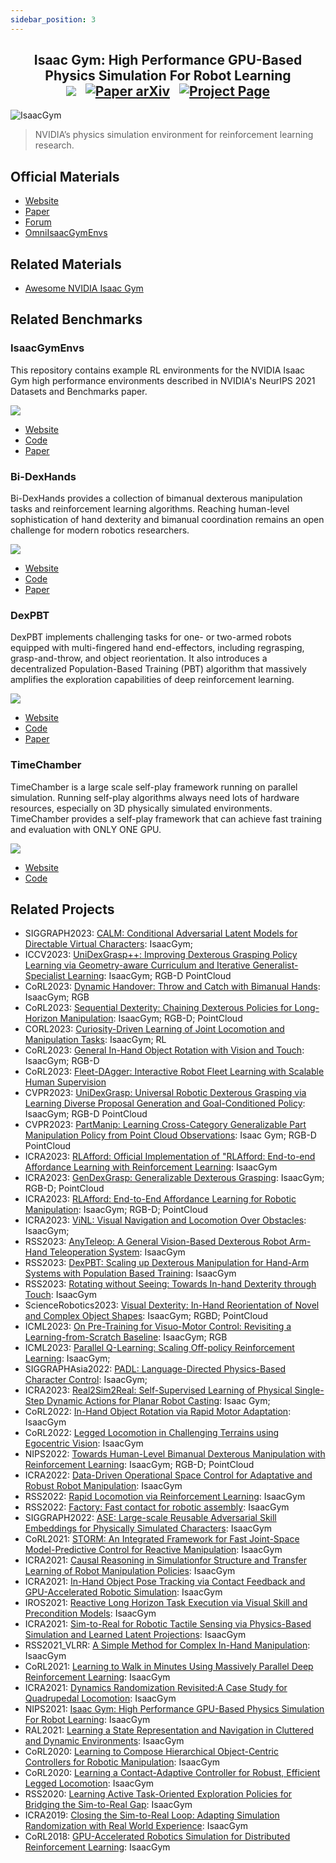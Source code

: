 ```yaml
---
sidebar_position: 3
---
```


<h2 align="center">
  <b>Isaac Gym: High Performance GPU-Based Physics Simulation For Robot Learning</b>

<div align="center">
    <a href="https://developer.nvidia.com/isaac-gym" target="_blank"><img src="https://img.shields.io/badge/Website-IsaacGym-red"></img></a>
    &nbsp;
    <a href="https://arxiv.org/abs/2108.10470" target="_blank"><img src="https://img.shields.io/badge/Paper-arXiv-green" alt="Paper arXiv"></img></a>
    &nbsp;
    <a href="https://forums.developer.nvidia.com/c/agx-autonomous-machines/isaac/isaac-gym/322" target="_blank"><img src="https://img.shields.io/badge/Forum-IsaacGym-yellow" alt="Project Page"></img></a>
</div>
</h2>

![IsaacGym](imgs/IsaacGym.jpg)
> NVIDIA’s physics simulation environment for reinforcement learning research.

## Official Materials
- [Website](https://developer.nvidia.com/isaac-gym)
- [Paper](https://arxiv.org/abs/2108.10470)
- [Forum](https://forums.developer.nvidia.com/c/agx-autonomous-machines/isaac/isaac-gym/322)
- [OmniIsaacGymEnvs](https://github.com/NVIDIA-Omniverse/OmniIsaacGymEnvs)

## Related Materials
- [Awesome NVIDIA Isaac Gym](https://github.com/wangcongrobot/awesome-isaac-gym)

## Related Benchmarks

### IsaacGymEnvs
This repository contains example RL environments for the NVIDIA Isaac Gym high performance environments described in NVIDIA's NeurIPS 2021 Datasets and Benchmarks paper.

![](imgs/isaacgym/isaacgymenvs.gif)

- [Website](https://developer.nvidia.com/isaac-gym)
- [Code](https://github.com/NVIDIA-Omniverse/IsaacGymEnvs)
- [Paper](https://arxiv.org/abs/2108.10470)

### Bi-DexHands
Bi-DexHands provides a collection of bimanual dexterous manipulation tasks and reinforcement learning algorithms. Reaching human-level sophistication of hand dexterity and bimanual coordination remains an open challenge for modern robotics researchers.

![](imgs/isaacgym/quick_demo3.gif)

- [Website](https://bi-dexhands.ai)
- [Code](https://github.com/PKU-MARL/DexterousHands)
- [Paper](https://arxiv.org/abs/2206.08686)

### DexPBT
DexPBT implements challenging tasks for one- or two-armed robots equipped with multi-fingered hand end-effectors, including regrasping, grasp-and-throw, and object reorientation. It also introduces a decentralized Population-Based Training (PBT) algorithm that massively amplifies the exploration capabilities of deep reinforcement learning.

![](imgs/isaacgym/dexpbt.gif)

- [Website](https://sites.google.com/view/dexpbt)
- [Code](https://github.com/NVIDIA-Omniverse/IsaacGymEnvs)
- [Paper](https://arxiv.org/abs/2305.12127)

### TimeChamber
TimeChamber is a large scale self-play framework running on parallel simulation. Running self-play algorithms always need lots of hardware resources, especially on 3D physically simulated environments. TimeChamber provides a self-play framework that can achieve fast training and evaluation with ONLY ONE GPU.

![](imgs/isaacgym/humanoid_strike.gif)

- [Website](https://github.com/inspirai/TimeChamber)
- [Code](https://github.com/inspirai/TimeChamber)

## Related Projects
- SIGGRAPH2023: [CALM: Conditional Adversarial Latent Models for Directable Virtual Characters](https://xbpeng.github.io/projects/CALM/index.html): IsaacGym;
- ICCV2023: [UniDexGrasp++: Improving Dexterous Grasping Policy Learning via Geometry-aware Curriculum and Iterative Generalist-Specialist Learning](https://pku-epic.github.io/UniDexGrasp++/): IsaacGym; RGB-D PointCloud
- CoRL2023: [Dynamic Handover: Throw and Catch with Bimanual Hands](https://binghao-huang.github.io/dynamic_handover/): IsaacGym; RGB
- CoRL2023: [Sequential Dexterity: Chaining Dexterous Policies for Long-Horizon Manipulation](https://sequential-dexterity.github.io/): IsaacGym; RGB-D; PointCloud
- CORL2023: [Curiosity-Driven Learning of Joint Locomotion and Manipulation Tasks](https://openreview.net/forum?id=QG_ERxtDAP-&referrer=%5Bthe%20profile%20of%20Clemens%20Schwarke%5D(%2Fprofile%3Fid%3D~Clemens_Schwarke1)): IsaacGym; RL
- CoRL2023: [General In-Hand Object Rotation with Vision and Touch](https://haozhi.io/rotateit/): IsaacGym; RGB-D
- CoRL2023: [Fleet-DAgger: Interactive Robot Fleet Learning with Scalable Human Supervision](https://tinyurl.com/fleet-dagger)
- CVPR2023: [UniDexGrasp: Universal Robotic Dexterous Grasping via Learning Diverse Proposal Generation and Goal-Conditioned Policy](https://pku-epic.github.io/UniDexGrasp/): IsaacGym; RGB-D PointCloud
- CVPR2023: [PartManip: Learning Cross-Category Generalizable Part Manipulation Policy from Point Cloud Observations](https://github.com/PKU-EPIC/PartManip): Isaac Gym; RGB-D PointCloud
- ICRA2023: [RLAfford: Official Implementation of "RLAfford: End-to-end Affordance Learning with Reinforcement Learning](https://github.com/hyperplane-lab/RLAfford): IsaacGym
- ICRA2023: [GenDexGrasp: Generalizable Dexterous Grasping](https://sites.google.com/view/gendexgrasp/): IsaacGym; RGB-D; PointCloud
- ICRA2023: [RLAfford: End-to-End Affordance Learning for Robotic Manipulation](https://sites.google.com/view/rlafford/): IsaacGym; RGB-D; PointCloud
- ICRA2023: [ViNL: Visual Navigation and Locomotion Over Obstacles](http://www.joannetruong.com/projects/vinl.html): IsaacGym;
- RSS2023: [AnyTeleop: A General Vision-Based Dexterous Robot Arm-Hand Teleoperation System](http://anyteleop.com/): IsaacGym
- RSS2023: [DexPBT: Scaling up Dexterous Manipulation for Hand-Arm Systems with Population Based Training](https://sites.google.com/view/dexpbt): IsaacGym
- RSS2023: [Rotating without Seeing: Towards In-hand Dexterity through Touch](https://touchdexterity.github.io/): IsaacGym
- ScienceRobotics2023: [Visual Dexterity: In-Hand Reorientation of Novel and Complex Object Shapes](https://taochenshh.github.io/projects/visual-dexterity): IsaacGym; RGBD; PointCloud
- ICML2023: [On Pre-Training for Visuo-Motor Control: Revisiting a Learning-from-Scratch Baseline](https://arxiv.org/abs/2212.05749): IsaacGym; RGB
- ICML2023: [Parallel Q-Learning: Scaling Off-policy Reinforcement Learning](https://arxiv.org/abs/2307.12983): IsaacGym;
- SIGGRAPHAsia2022: [PADL: Language-Directed Physics-Based Character Control](https://xbpeng.github.io/projects/PADL/index.html): IsaacGym;
- ICRA2023: [Real2Sim2Real: Self-Supervised Learning of Physical Single-Step Dynamic Actions for Planar Robot Casting](https://tinyurl.com/robotcast): Isaac Gym;
- CoRL2022: [In-Hand Object Rotation via Rapid Motor Adaptation](https://haozhi.io/hora/): IsaacGym
- CoRL2022: [Legged Locomotion in Challenging Terrains using Egocentric Vision](https://vision-locomotion.github.io/): IsaacGym
- NIPS2022: [Towards Human-Level Bimanual Dexterous Manipulation with Reinforcement Learning](https://bi-dexhands.ai/): IsaacGym; RGB-D; PointCloud
- ICRA2022: [Data-Driven Operational Space Control for Adaptative and Robust Robot Manipulation](https://github.com/nvlabs/oscar): IsaacGym
- RSS2022: [Rapid Locomotion via Reinforcement Learning](https://agility.csail.mit.edu/): IsaacGym
- RSS2022: [Factory: Fast contact for robotic assembly](https://sites.google.com/nvidia.com/factory): IsaacGym
- SIGGRAPH2022: [ASE: Large-scale Reusable Adversarial Skill Embeddings for Physically Simulated Characters](https://nv-tlabs.github.io/ASE/): IsaacGym
- CoRL2021: [STORM: An Integrated Framework for Fast Joint-Space Model-Predictive Control for Reactive Manipulation](https://github.com/NVlabs/storm): IsaacGym
- ICRA2021: [Causal Reasoning in Simulationfor Structure and Transfer Learning of Robot Manipulation Policies](https://sites.google.com/view/crest-causal-struct-xfer-manip): IsaacGym
- ICRA2021: [In-Hand Object Pose Tracking via Contact Feedback and GPU-Accelerated Robotic Simulation](https://sites.google.com/view/in-hand-object-pose-tracking/): IsaacGym
- IROS2021: [Reactive Long Horizon Task Execution via Visual Skill and Precondition Models](https://arxiv.org/pdf/2011.08694.pdf): IsaacGym
- ICRA2021: [Sim-to-Real for Robotic Tactile Sensing via Physics-Based Simulation and Learned Latent Projections](https://arxiv.org/pdf/2103.16747.pdf): IsaacGym
- RSS2021_VLRR: [A Simple Method for Complex In-Hand Manipulation](https://sites.google.com/view/in-hand-reorientation): IsaacGym
- CoRL2021: [Learning to Walk in Minutes Using Massively Parallel Deep Reinforcement Learning](https://leggedrobotics.github.io/legged_gym/): IsaacGym
- ICRA2021: [Dynamics Randomization Revisited:A Case Study for Quadrupedal Locomotion](https://www.pair.toronto.edu/understanding-dr/): IsaacGym
- NIPS2021: [Isaac Gym: High Performance GPU-Based Physics Simulation For Robot Learning](https://sites.google.com/view/isaacgym-nvidia): IsaacGym
- RAL2021: [Learning a State Representation and Navigation in Cluttered and Dynamic Environments](https://arxiv.org/pdf/2103.04351.pdf): IsaacGym
- CoRL2020: [Learning to Compose Hierarchical Object-Centric Controllers for Robotic Manipulation](https://sites.google.com/view/compositional-object-control/): IsaacGym
- CoRL2020: [Learning a Contact-Adaptive Controller for Robust, Efficient Legged Locomotion](https://sites.google.com/view/learn-contact-controller/home): IsaacGym
- RSS2020: [Learning Active Task-Oriented Exploration Policies for Bridging the Sim-to-Real Gap](https://sites.google.com/view/task-oriented-exploration/): IsaacGym
- ICRA2019: [Closing the Sim-to-Real Loop: Adapting Simulation Randomization with Real World Experience](https://sites.google.com/view/simopt): IsaacGym
- CoRL2018: [GPU-Accelerated Robotics Simulation for Distributed Reinforcement Learning](https://sites.google.com/view/accelerated-gpu-simulation/home): IsaacGym
